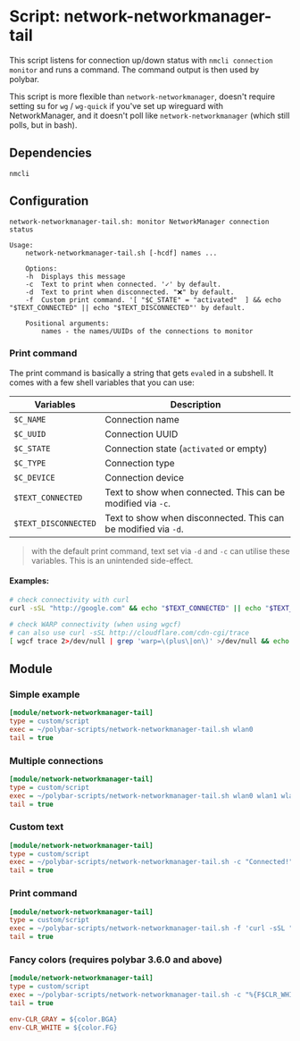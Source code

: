 # Script: network-networkmanager-tail

This script listens for connection up/down status with `nmcli connection monitor` and runs a command.
The command output is then used by polybar.

This script is more flexible than `network-networkmanager`,
doesn't require setting su for `wg` / `wg-quick` if you've set up wireguard with NetworkManager,
and it doesn't poll like `network-networkmanager` (which still polls, but in bash).


## Dependencies

`nmcli` 


## Configuration

```
network-networkmanager-tail.sh: monitor NetworkManager connection status

Usage:
    network-networkmanager-tail.sh [-hcdf] names ...

    Options:
    -h  Displays this message
    -c  Text to print when connected. '✓' by default.
    -d  Text to print when disconnected. "❌" by default.
    -f  Custom print command. '[ "$C_STATE" = "activated"  ] && echo "$TEXT_CONNECTED" || echo "$TEXT_DISCONNECTED"' by default.

    Positional arguments:
        names - the names/UUIDs of the connections to monitor
```

### Print command

The print command is basically a string that gets `eval`ed in a subshell.
It comes with a few shell variables that you can use:

Variables            | Description
---------------------|----------------
`$C_NAME`            | Connection name
`$C_UUID`            | Connection UUID
`$C_STATE`           | Connection state (`activated` or empty)
`$C_TYPE`            | Connection type
`$C_DEVICE`          | Connection device
`$TEXT_CONNECTED`    | Text to show when connected. This can be modified via `-c`.
`$TEXT_DISCONNECTED` | Text to show when disconnected. This can be modified via `-d`.

> with the default print command, text set via `-d` and `-c` can utilise these variables.
> This is an unintended side-effect.

#### Examples:

```sh
# check connectivity with curl
curl -sSL "http://google.com" && echo "$TEXT_CONNECTED" || echo "$TEXT_DISCONNECTED"
```

```sh
# check WARP connectivity (when using wgcf)
# can also use curl -sSL http://cloudflare.com/cdn-cgi/trace
[ wgcf trace 2>/dev/null | grep 'warp=\(plus\|on\)' >/dev/null && echo "$TEXT_CONNECTED" || echo "$TEXT_DISCONNECTED"
```


## Module

### Simple example

```ini
[module/network-networkmanager-tail]
type = custom/script
exec = ~/polybar-scripts/network-networkmanager-tail.sh wlan0
tail = true
```

### Multiple connections

```ini
[module/network-networkmanager-tail]
type = custom/script
exec = ~/polybar-scripts/network-networkmanager-tail.sh wlan0 wlan1 wlan2
tail = true
```

### Custom text

```ini
[module/network-networkmanager-tail]
type = custom/script
exec = ~/polybar-scripts/network-networkmanager-tail.sh -c "Connected!" -d "Disconnected!" wlan0
tail = true
```

### Print command

```ini
[module/network-networkmanager-tail]
type = custom/script
exec = ~/polybar-scripts/network-networkmanager-tail.sh -f 'curl -sSL "http://google.com" && echo "$TEXT_CONNECTED" || echo "$TEXT_DISCONNECTED"' wlan0
tail = true
```

### Fancy colors (requires polybar 3.6.0 and above)

```ini
[module/network-networkmanager-tail]
type = custom/script
exec = ~/polybar-scripts/network-networkmanager-tail.sh -c "%{F$CLR_WHITE}C%{F-}" -d "%{F$CLR_GRAY}D%{F-}" wgcf-profile
tail = true

env-CLR_GRAY = ${color.BGA}
env-CLR_WHITE = ${color.FG}
```
